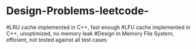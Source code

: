 # Design-Problems-leetcode-
#LRU cache implemented in C++, fast enough
#LFU cache implemented in C++, unoptimized, no memory leak
#Design In Memory File System, efficient, not tested against all test cases
